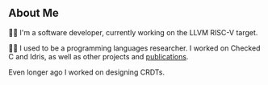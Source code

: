 ## About Me

👨‍💻 I'm a software developer, currently working on the LLVM RISC-V target.

👨‍🏫 I used to be a programming languages researcher. I worked on Checked C and Idris, as well as other projects and [publications](https://lenary.co.uk/publications/). 

&#9;Even longer ago I worked on designing CRDTs.

<!--
**lenary/lenary** is a ✨ _special_ ✨ repository because its `README.md` (this file) appears on your GitHub profile.

Here are some ideas to get you started:

- 🔭 I’m currently working on ...
- 🌱 I’m currently learning ...
- 👯 I’m looking to collaborate on ...
- 🤔 I’m looking for help with ...
- 💬 Ask me about ...
- 📫 How to reach me: ...
- 😄 Pronouns: ...
- ⚡ Fun fact: ...
-->
